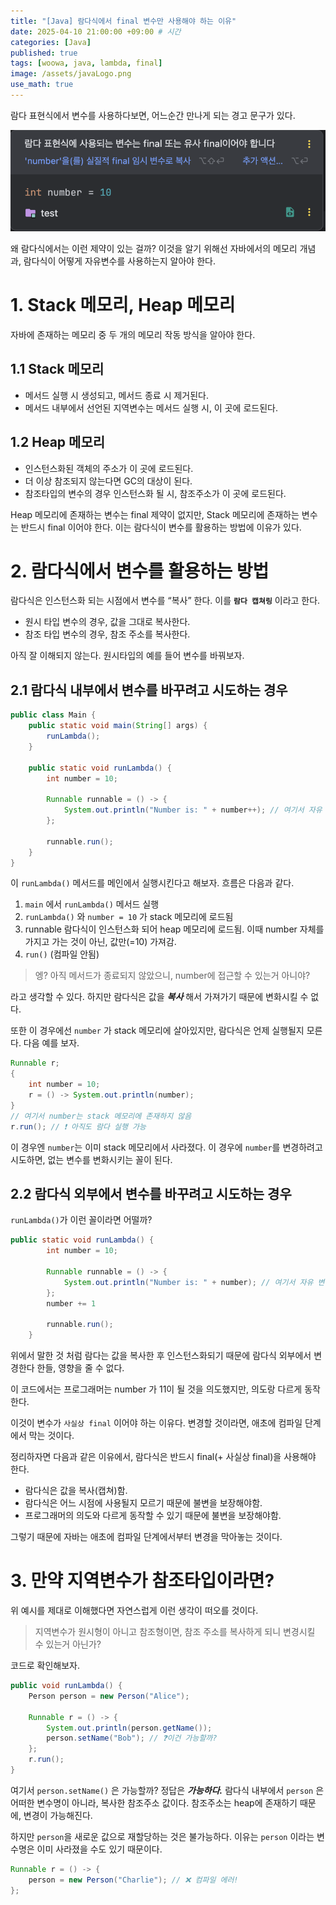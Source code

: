 ```yaml
---
title: "[Java] 람다식에서 final 변수만 사용해야 하는 이유"
date: 2025-04-10 21:00:00 +09:00 # 시간
categories: [Java]
published: true
tags: [woowa, java, lambda, final]
image: /assets/javaLogo.png
use_math: true
---  
```


람다 표현식에서 변수를 사용하다보면, 어느순간 만나게 되는 경고 문구가 있다.

![](/assets/java3-1.png)

왜 람다식에서는 이런 제약이 있는 걸까? 이것을 알기 위해선 자바에서의 메모리 개념과, 람다식이 어떻게 자유변수를 사용하는지 알아야 한다.

# 1. Stack 메모리, Heap 메모리

자바에 존재하는 메모리 중 두 개의 메모리 작동 방식을 알아야 한다.

## 1.1 Stack 메모리

- 메서드 실행 시 생성되고, 메서드 종료 시 제거된다.
- 메서드 내부에서 선언된 지역변수는 메서드 실행 시, 이 곳에 로드된다.

## 1.2 Heap 메모리

- 인스턴스화된 객체의 주소가 이 곳에 로드된다.
- 더 이상 참조되지 않는다면 GC의 대상이 된다.
- 참조타입의 변수의 경우 인스턴스화 될 시, 참조주소가 이 곳에 로드된다.

Heap 메모리에 존재하는 변수는 final 제약이 없지만, Stack 메모리에 존재하는 변수는 반드시 final 이어야 한다. 이는 람다식이 변수를 활용하는 방법에 이유가 있다.

# 2. 람다식에서 변수를 활용하는 방법

람다식은 인스턴스화 되는 시점에서 변수를 “복사” 한다. 이를 **`람다 캡쳐링`** 이라고 한다.

- 원시 타입 변수의 경우, 값을 그대로 복사한다.
- 참조 타입 변수의 경우, 참조 주소를 복사한다.

아직 잘 이해되지 않는다. 원시타입의 예를 들어 변수를 바꿔보자.

## 2.1 람다식 내부에서 변수를 바꾸려고 시도하는 경우

```java
public class Main {
    public static void main(String[] args) {
        runLambda();
    }

    public static void runLambda() {
        int number = 10;

        Runnable runnable = () -> {
            System.out.println("Number is: " + number++); // 여기서 자유 변수 number를 복사
        };

        runnable.run();
    }
}
```

이 `runLambda()` 메서드를 메인에서 실행시킨다고 해보자. 흐름은 다음과 같다.

1. `main` 에서 `runLambda()` 메서드 실행
2. `runLambda()` 와 `number = 10`  가 stack 메모리에 로드됨
3. runnable 람다식이 인스턴스화 되어 heap 메모리에 로드됨. 이때 number 자체를 가지고 가는 것이 아닌, 값만(=10) 가져감.
4. `run()` (컴파일 안됨)

>엥? 아직 메서드가 종료되지 않았으니, number에 접근할 수 있는거 아니야? 

라고 생각할 수 있다. 하지만 람다식은 값을 ***복사*** 해서 가져가기 때문에 변화시킬 수 없다.

또한 이 경우에선 `number` 가 stack 메모리에 살아있지만, 람다식은 언제 실행될지 모른다. 다음 예를 보자.

```java
Runnable r;
{
    int number = 10;
    r = () -> System.out.println(number);
}
// 여기서 number는 stack 메모리에 존재하지 않음
r.run(); // ❗ 아직도 람다 실행 가능
```

이 경우엔 `number`는 이미 stack 메모리에서 사라졌다. 이 경우에 `number`를 변경하려고 시도하면, 없는 변수를 변화시키는 꼴이 된다.

## 2.2 람다식 외부에서 변수를 바꾸려고 시도하는 경우

`runLambda()`가 이런 꼴이라면 어떨까?

```java
public static void runLambda() {
        int number = 10;

        Runnable runnable = () -> {
            System.out.println("Number is: " + number); // 여기서 자유 변수 number를 복사
        };
        number += 1

        runnable.run();
    }
```

위에서 말한 것 처럼 람다는 값을 복사한 후 인스턴스화되기 때문에 람다식 외부에서 변경한다 한들, 영향을 줄 수 없다.

이 코드에서는 프로그래머는 number 가 11이 될 것을 의도했지만, 의도랑 다르게 동작한다.

이것이 변수가 `사실상 final` 이어야 하는 이유다. 변경할 것이라면, 애초에 컴파일 단계에서 막는 것이다.

정리하자면 다음과 같은 이유에서, 람다식은 반드시 final(+ 사실상 final)을 사용해야 한다.

- 람다식은 값을 복사(캡쳐)함.
- 람다식은 어느 시점에 사용될지 모르기 때문에 불변을 보장해야함.
- 프로그래머의 의도와 다르게 동작할 수 있기 때문에 불변을 보장해야함.

그렇기 때문에 자바는 애초에 컴파일 단계에서부터 변경을 막아놓는 것이다.

# 3. 만약 지역변수가 참조타입이라면?

위 예시를 제대로 이해했다면 자연스럽게 이런 생각이 떠오를 것이다. 

> 지역변수가 원시형이 아니고 참조형이면, 참조 주소를 복사하게 되니 변경시킬 수 있는거 아닌가?
> 

코드로 확인해보자.

```java
public void runLambda() {
    Person person = new Person("Alice");

    Runnable r = () -> {
        System.out.println(person.getName());
        person.setName("Bob"); // ❓이건 가능할까?
    };
    r.run();
}
```

여기서 `person.setName()` 은 가능할까? 정답은 ***가능하다.*** 람다식 내부에서 `person` 은 어떠한 변수명이 아니라, 복사한 참조주소 값이다. 참조주소는 heap에 존재하기 때문에, 변경이 가능해진다.

하지만 `person`을 새로운 값으로 재할당하는 것은 불가능하다. 이유는 `person` 이라는 변수명은 이미 사라졌을 수도 있기 때문이다.

```java
Runnable r = () -> {
    person = new Person("Charlie"); // ❌ 컴파일 에러!
};
```
